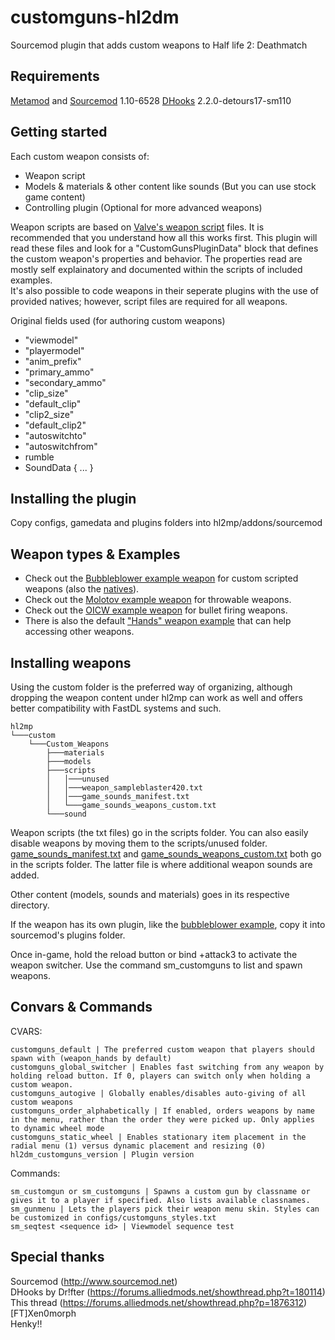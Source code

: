 # customguns-hl2dm
Sourcemod plugin that adds custom weapons to Half life 2: Deathmatch

Requirements
---------
[Metamod](http://www.metamodsource.net/) and [Sourcemod](http://www.sourcemod.net) 1.10-6528
[DHooks](https://forums.alliedmods.net/showpost.php?p=2588686&postcount=589) 2.2.0-detours17-sm110

Getting started
---------
Each custom weapon consists of:
* Weapon script
* Models & materials & other content like sounds (But you can use stock game content)
* Controlling plugin (Optional for more advanced weapons)

Weapon scripts are based on [Valve's weapon script](https://developer.valvesoftware.com/wiki/Weapon_script) files. It is recommended that you understand how all this works first. This plugin will read these files and look for a "CustomGunsPluginData" block that defines the custom weapon's properties and behavior. The properties read are mostly self explainatory and documented within the scripts of included examples.  
It's also possible to code weapons in their seperate plugins with the use of provided natives; however, script files are required for all weapons.

Original fields used (for authoring custom weapons)
* "viewmodel"
* "playermodel"
* "anim_prefix"
* "primary_ammo"
* "secondary_ammo"
* "clip_size"
* "default_clip"
* "clip2_size"
* "default_clip2"
* "autoswitchto"
* "autoswitchfrom"
* rumble
* SoundData { ... }

Installing the plugin
---------
Copy configs, gamedata and plugins folders into hl2mp/addons/sourcemod

Weapon types & Examples
---------
* Check out the [Bubbleblower example weapon](examples/weapon_bubbleblower) for custom scripted weapons (also the [natives](scripting/include/customguns.inc)).   
* Check out the [Molotov example weapon](examples/weapon_molotov) for throwable weapons.   
* Check out the [OICW example weapon](examples/weapon_oicw) for bullet firing weapons.   
* There is also the default ["Hands" weapon example](examples/weapon_hands) that can help accessing other weapons. 

Installing weapons
---------
Using the custom folder is the preferred way of organizing, although dropping the weapon content under hl2mp can work as well and offers better compatibility with FastDL systems and such.
```
hl2mp
└───custom
    └───Custom_Weapons
        ├───materials
        ├───models
        ├───scripts
        │   │───unused
        │   │───weapon_sampleblaster420.txt
        │   │───game_sounds_manifest.txt
        │   └───game_sounds_weapons_custom.txt
        └───sound
```

Weapon scripts (the txt files) go in the scripts folder. You can also easily disable weapons by moving them to the scripts/unused folder. 
[game_sounds_manifest.txt](examples/game_sounds_manifest.txt) and [game_sounds_weapons_custom.txt](examples/game_sounds_weapons_custom.txt) both go in the scripts folder. The latter file is where additional weapon sounds are added.

Other content (models, sounds and materials) goes in its respective directory.

If the weapon has its own plugin, like the [bubbleblower example](examples/weapon_bubbleblower), copy it into sourcemod's plugins folder.  

Once in-game, hold the reload button or bind +attack3 to activate the weapon switcher. Use the command sm_customguns to list and spawn weapons.

Convars & Commands
---------
CVARS:  
```
customguns_default | The preferred custom weapon that players should spawn with (weapon_hands by default)
customguns_global_switcher | Enables fast switching from any weapon by holding reload button. If 0, players can switch only when holding a custom weapon.
customguns_autogive | Globally enables/disables auto-giving of all custom weapons
customguns_order_alphabetically | If enabled, orders weapons by name in the menu, rather than the order they were picked up. Only applies to dynamic wheel mode
customguns_static_wheel | Enables stationary item placement in the radial menu (1) versus dynamic placement and resizing (0)
hl2dm_customguns_version | Plugin version
```
Commands:
```
sm_customgun or sm_customguns | Spawns a custom gun by classname or gives it to a player if specified. Also lists available classnames.
sm_gunmenu | Lets the players pick their weapon menu skin. Styles can be customized in configs/customguns_styles.txt
sm_seqtest <sequence id> | Viewmodel sequence test
```

Special thanks
---------
Sourcemod (http://www.sourcemod.net)  
DHooks by Dr!fter (https://forums.alliedmods.net/showthread.php?t=180114)  
This thread (https://forums.alliedmods.net/showthread.php?p=1876312)   
[FT]Xen0morph  
Henky‼  
